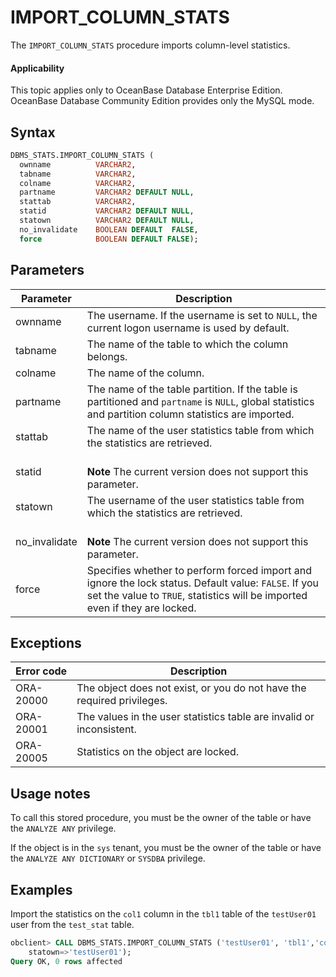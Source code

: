 # IMPORT_COLUMN_STATS

The `IMPORT_COLUMN_STATS` procedure imports column-level statistics.

<main id="notice" >
    <h4>Applicability</h4>
    <p>This topic applies only to OceanBase Database Enterprise Edition. OceanBase Database Community Edition provides only the MySQL mode. </p>
  </main>

## Syntax

```sql
DBMS_STATS.IMPORT_COLUMN_STATS (
  ownname          VARCHAR2,
  tabname          VARCHAR2,
  colname          VARCHAR2,
  partname         VARCHAR2 DEFAULT NULL,
  stattab          VARCHAR2,
  statid           VARCHAR2 DEFAULT NULL,
  statown          VARCHAR2 DEFAULT NULL,
  no_invalidate    BOOLEAN DEFAULT  FALSE,
  force            BOOLEAN DEFAULT FALSE);
```

## Parameters

| Parameter | Description |
|---------------|------------------------------------------------------------------------------|
| ownname | The username. If the username is set to `NULL`, the current logon username is used by default.  |
| tabname | The name of the table to which the column belongs.  |
| colname | The name of the column.  |
| partname | The name of the table partition. If the table is partitioned and `partname` is `NULL`, global statistics and partition column statistics are imported.  |
| stattab | The name of the user statistics table from which the statistics are retrieved.  |
| statid | <br>**Note** The current version does not support this parameter.</br>  |
| statown | The username of the user statistics table from which the statistics are retrieved.  |
| no_invalidate | <br>**Note** The current version does not support this parameter.</br>  |
| force | Specifies whether to perform forced import and ignore the lock status. Default value: `FALSE`.  If you set the value to `TRUE`, statistics will be imported even if they are locked.  |



## Exceptions

| Error code | Description |
|-----------|-------------------|
| ORA-20000 | The object does not exist, or you do not have the required privileges.  |
| ORA-20001 | The values in the user statistics table are invalid or inconsistent.  |
| ORA-20005 | Statistics on the object are locked.  |


## Usage notes

To call this stored procedure, you must be the owner of the table or have the `ANALYZE ANY` privilege.

If the object is in the `sys` tenant, you must be the owner of the table or have the `ANALYZE ANY DICTIONARY` or `SYSDBA` privilege.

## Examples

Import the statistics on the `col1` column in the `tbl1` table of the `testUser01` user from the `test_stat` table.

```sql
obclient> CALL DBMS_STATS.IMPORT_COLUMN_STATS ('testUser01', 'tbl1','col1',null, stattab=>'test_stat',
    statown=>'testUser01');
Query OK, 0 rows affected
```


